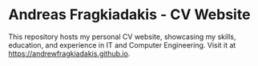 # Andreas Fragkiadakis - CV Website
This repository hosts my personal CV website, showcasing my skills, education, and experience in IT and Computer Engineering. Visit it at https://andrewfragkiadakis.github.io.
